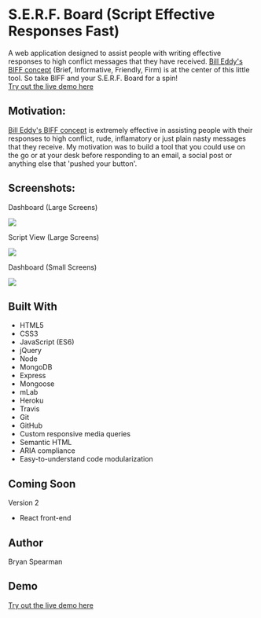 # S.E.R.F. Board (Script Effective Responses Fast)
A web application designed to assist people with writing effective responses to high conflict messages that they have received.  [Bill Eddy's BIFF concept] (Brief, Informative, Friendly, Firm) is at the center of this little tool. So take BIFF and your S.E.R.F. Board for a spin!<br>
[Try out the live demo here]

## Motivation:
[Bill Eddy's BIFF concept] is extremely effective in assisting people with their responses to high conflict, rude, inflamatory or just plain nasty messages that they receive.  My motivation was to build a tool that you could use on the go or at your desk before responding to an email, a social post or anything else that 'pushed your button'.

## Screenshots:
Dashboard (Large Screens)

<img src="https://github.com/bryanspearman/biff-assist/blob/master/public/img/lrg-scrns-landingpage.png?raw=true"/>

Script View (Large Screens)

<img src="https://github.com/bryanspearman/biff-assist/blob/master/public/img/lrg-screens-create.png?raw=true"/>

Dashboard (Small Screens)

<img src="https://github.com/bryanspearman/biff-assist/blob/master/public/img/sml-scrns-dashboard.png?raw=true"/>

## Built With
- HTML5
- CSS3
- JavaScript (ES6)
- jQuery
- Node
- MongoDB
- Express
- Mongoose
- mLab
- Heroku
- Travis
- Git
- GitHub
- Custom responsive media queries
- Semantic HTML
- ARIA compliance
- Easy-to-understand code modularization

## Coming Soon
Version 2
- React front-end 

## Author
Bryan Spearman

## Demo
[Try out the live demo here]





[Try out the live demo here]: https://gentle-lake-36024.herokuapp.com/
[Bill Eddy's BIFF concept]: https://www.highconflictinstitute.com/bookstores/biff

